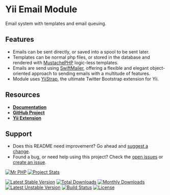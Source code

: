 # Yii Email Module

Email system with templates and email queuing.


## Features

- Emails can be sent directly, or saved into a spool to be sent later.
- Templates can be normal php files, or stored in the database and rendered with [MustachePHP](https://github.com/bobthecow/mustache.php) logic-less templates.
- Emails are send using [SwiftMailer](http://swiftmailer.org/), offering a flexible and elegant object-oriented approach to sending emails with a multitude of features.
- Module uses [YiiStrap](http://getyiistrap.com/), the ultimate Twitter Bootstrap extension for Yii.


## Resources

- **[Documentation](http://cornernote.github.io/yii-email-module)**
- **[GitHub Project](https://github.com/cornernote/yii-email-module)**
- **[Yii Extension](http://www.yiiframework.com/extension/yii-email-module)**


## Support

- Does this README need improvement?  Go ahead and [suggest a change](https://github.com/cornernote/yii-email-module/edit/master/README.md).
- Found a bug, or need help using this project?  Check the [open issues](https://github.com/cornernote/yii-email-module/issues) or [create an issue](https://github.com/cornernote/yii-email-module/issues/new).


[![Mr PHP](https://raw.github.com/cornernote/mrphp-assets/master/img/code-banner.png)](http://mrphp.com.au) [![Project Stats](https://www.ohloh.net/p/yii-email-module/widgets/project_thin_badge.gif)](https://www.ohloh.net/p/yii-email-module)

[![Latest Stable Version](https://poser.pugx.org/cornernote/yii-email-module/v/stable.png)](https://github.com/cornernote/yii-email-module/releases/latest) [![Total Downloads](https://poser.pugx.org/cornernote/yii-email-module/downloads.png)](https://packagist.org/packages/cornernote/yii-email-module) [![Monthly Downloads](https://poser.pugx.org/cornernote/yii-email-module/d/monthly.png)](https://packagist.org/packages/cornernote/yii-email-module) [![Latest Unstable Version](https://poser.pugx.org/cornernote/yii-email-module/v/unstable.png)](https://github.com/cornernote/yii-email-module) [![Build Status](https://travis-ci.org/cornernote/yii-email-module.png?branch=master)](https://travis-ci.org/cornernote/yii-email-module) [![License](https://poser.pugx.org/cornernote/yii-email-module/license.png)](https://raw.github.com/cornernote/yii-email-module/master/LICENSE)
